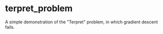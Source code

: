 # terpret_problem
A simple demonstration of the "Terpret" problem, in which gradient descent fails.
